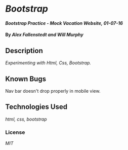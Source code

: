 # _Bootstrap_

#### _Bootstrap Practice - Mock Vacation Website, 01-07-16_

#### By _**Alex Fallenstedt and Will Murphy**_

## Description

_Experimenting with Html, Css, Bootstrap._

## Known Bugs

Nav bar doesn't drop properly in mobile view. 

## Technologies Used

_html, css, bootstrap_

### License

*MIT*
